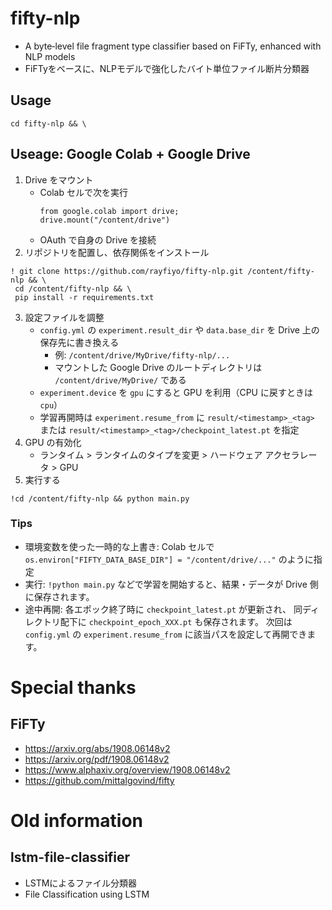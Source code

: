 # fifty-nlp

- A byte‐level file fragment type classifier based on FiFTy, enhanced with NLP models
- FiFTyをベースに、NLPモデルで強化したバイト単位ファイル断片分類器

## Usage

```
cd fifty-nlp && \
```

## Useage: Google Colab + Google Drive

1. Drive をマウント
   - Colab セルで次を実行
     ```
     from google.colab import drive;
     drive.mount("/content/drive")
     ```
   - OAuth で自身の Drive を接続
2. リポジトリを配置し、依存関係をインストール
 ```
 ! git clone https://github.com/rayfiyo/fifty-nlp.git /content/fifty-nlp && \
  cd /content/fifty-nlp && \
  pip install -r requirements.txt
  ```
3. 設定ファイルを調整
   - `config.yml` の `experiment.result_dir` や `data.base_dir` を
     Drive 上の保存先に書き換える
     - 例: `/content/drive/MyDrive/fifty-nlp/...`
     - マウントした Google Drive のルートディレクトリは `/content/drive/MyDrive/` である
   - `experiment.device` を `gpu` にすると GPU を利用（CPU に戻すときは `cpu`）
   - 学習再開時は `experiment.resume_from` に `result/<timestamp>_<tag>` または
     `result/<timestamp>_<tag>/checkpoint_latest.pt` を指定
4. GPU の有効化
   - ランタイム > ランタイムのタイプを変更 > ハードウェア アクセラレータ > GPU
5. 実行する
  ```
  !cd /content/fifty-nlp && python main.py
   ```

### Tips

- 環境変数を使った一時的な上書き: Colab セルで
  `os.environ["FIFTY_DATA_BASE_DIR"] = "/content/drive/..."` のように指定
- 実行: `!python main.py` などで学習を開始すると、結果・データが Drive 側に保存されます。
- 途中再開: 各エポック終了時に `checkpoint_latest.pt` が更新され、
  同ディレクトリ配下に `checkpoint_epoch_XXX.pt` も保存されます。
  次回は `config.yml` の `experiment.resume_from` に該当パスを設定して再開できます。

# Special thanks

## FiFTy

- https://arxiv.org/abs/1908.06148v2
- https://arxiv.org/pdf/1908.06148v2
- https://www.alphaxiv.org/overview/1908.06148v2
- https://github.com/mittalgovind/fifty

# Old information

## lstm-file-classifier

- LSTMによるファイル分類器
- File Classification using LSTM
